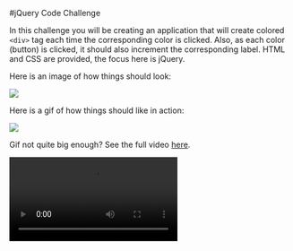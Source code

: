 #jQuery Code Challenge

In this challenge you will be creating an application that will create colored `<div>` tag each time the corresponding color is clicked. Also, as each color (button) is clicked, it should also increment the corresponding label. HTML and CSS are provided, the focus here is jQuery. 

Here is an image of how things should look:

![](http://i.imgur.com/kNR9bsI.png)

Here is a gif of how things should like in action: 

![](http://i.giphy.com/l46CjOg8GvCqz9igM.gif)

Gif not quite big enough? See the full video [here](https://dl.dropboxusercontent.com/u/86491916/Exp-Trm-Final.mp4).

<video src="https://dl.dropboxusercontent.com/u/86491916/Exp-Trm-Final.mp4">

<video width="320" height="240" controls>
  <source src="https://dl.dropboxusercontent.com/u/86491916/Exp-Trm-Final.mp4" type="video/mp4">
</video>
